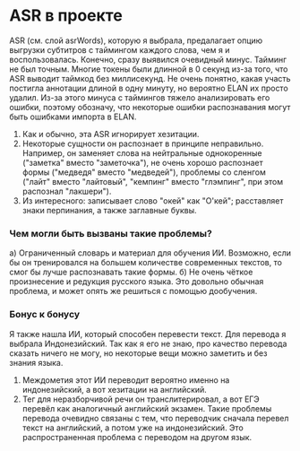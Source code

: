 # ASR в проекте
ASR (см. слой asrWords), которую я выбрала, предалагает опцию выгрузки субтитров с таймингом каждого слова, чем я и воспользовалась.
Конечно, сразу выявился очевидный минус. Тайминг не был точным. Многие токены были длинной в 0 секунд из-за того, что ASR выводит таймкод без миллисекунд. Не очень понятно, какая участь постигла аннотации длиной в одну минуту, но вероятно ELAN их просто удалил.
Из-за этого минуса с таймингов тяжело анализировать его ошибки, поэтому обозначу, что некоторые ошибки распознавания могут быть ошибками импорта в ELAN.
1. Как и обычно, эта ASR игнорирует хезитации.
2. Некоторые сущности он распознает в принципе неправильно. Например, он заменяет слова на нейтральные однокоренные ("заметка" вместо "заметочка"), не очень хорошо распознает формы ("медведя" вместо "медведей"), проблемы со сленгом ("лайт" вместо "лайтовый", "кемпинг" вместо "глэмпинг", при этом распознал "лакшери").
3. Из интересного: записывает слово "окей" как "О'кей"; расставляет знаки перпинания, а также заглавные буквы.

### Чем могли быть вызваны такие проблемы?
а) Ограниченный словарь и материал для обучения ИИ. Возможно, если бы он тренировался на большем количестве современных текстов, то смог бы лучше распознавать такие формы.
б) Не очень чёткое произнесение и редукция русского языка. Это довольно обычная проблема, и может опять же решиться с помощью дообучения.
### Бонус к бонусу
Я также нашла ИИ, который способен перевести текст. Для перевода я выбрала Индонезийский. Так как я его не знаю, про качество перевода сказать ничего не могу, но некоторые вещи можно заметить и без знания языка.
1. Междометия этот ИИ переводит вероятно именно на индонезийский, а вот хезитации на английский.
2. Тег для неразборчивой речи он транслитерировал, а вот ЕГЭ перевёл как аналогичный английский экзамен.
Такие проблемы перевода очевидно связаны с тем, что переводчик сначала перевел текст на английский, а потом уже на индонезийский. Это распространенная проблема с переводом на другом язык.
